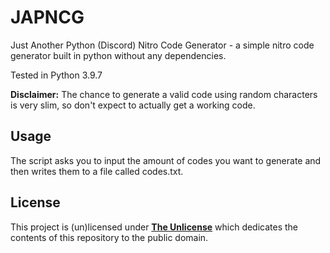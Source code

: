 # JAPNCG
Just Another Python (Discord) Nitro Code Generator - a simple nitro code generator built in python without any dependencies. 

Tested in Python 3.9.7

**Disclaimer:** The chance to generate a valid code using random characters is very slim, so don't expect to actually get a working code.
## Usage
The script asks you to input the amount of codes you want to generate and then writes them to a file called codes.txt.
## License
This project is (un)licensed under [**The Unlicense**](https://unlicense.org/) which dedicates the contents of this repository to the public domain.
